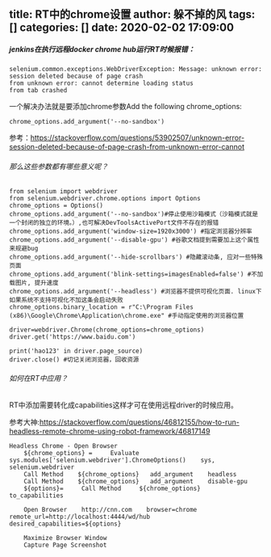 title: RT中的chrome设置
author: 躲不掉的风
tags: []
categories: []
date: 2020-02-02 17:09:00
---
##### jenkins在执行远程docker chrome hub运行RT时候报错：
	
	selenium.common.exceptions.WebDriverException: Message: unknown error: session deleted because of page crash
	from unknown error: cannot determine loading status
	from tab crashed

一个解决办法就是要添加chrome参数Add the following chrome_options:

	chrome_options.add_argument('--no-sandbox')   
参考：https://stackoverflow.com/questions/53902507/unknown-error-session-deleted-because-of-page-crash-from-unknown-error-cannot
    
###### 那么这些参数都有哪些意义呢？
```
from selenium import webdriver
from selenium.webdriver.chrome.options import Options
chrome_options = Options()
chrome_options.add_argument('--no-sandbox')#停止使用沙箱模式（沙箱模式就是一个封闭的独立的环境。）,也可解决DevToolsActivePort文件不存在的报错
chrome_options.add_argument('window-size=1920x3000') #指定浏览器分辨率
chrome_options.add_argument('--disable-gpu') #谷歌文档提到需要加上这个属性来规避bug
chrome_options.add_argument('--hide-scrollbars') #隐藏滚动条, 应对一些特殊页面
chrome_options.add_argument('blink-settings=imagesEnabled=false') #不加载图片, 提升速度
chrome_options.add_argument('--headless') #浏览器不提供可视化页面. linux下如果系统不支持可视化不加这条会启动失败
chrome_options.binary_location = r"C:\Program Files (x86)\Google\Chrome\Application\chrome.exe" #手动指定使用的浏览器位置

driver=webdriver.Chrome(chrome_options=chrome_options)
driver.get('https://www.baidu.com')

print('hao123' in driver.page_source)
driver.close() #切记关闭浏览器，回收资源
```
###### 如何在RT中应用？

RT中添加需要转化成capabilities这样才可在使用远程driver的时候应用。

参考大神:https://stackoverflow.com/questions/46812155/how-to-run-headless-remote-chrome-using-robot-framework/46817149
```
Headless Chrome - Open Browser
    ${chrome_options} =     Evaluate    sys.modules['selenium.webdriver'].ChromeOptions()    sys, selenium.webdriver
    Call Method    ${chrome_options}   add_argument    headless
    Call Method    ${chrome_options}   add_argument    disable-gpu
    ${options}=     Call Method     ${chrome_options}    to_capabilities     

    Open Browser    http://cnn.com    browser=chrome    remote_url=http://localhost:4444/wd/hub     desired_capabilities=${options}

    Maximize Browser Window
    Capture Page Screenshot
```